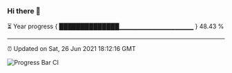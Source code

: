 ### Hi there 👋

⏳ Year progress { ██████████████▁▁▁▁▁▁▁▁▁▁▁▁▁▁▁▁ } 48.43 %

---

⏰ Updated on Sat, 26 Jun 2021 18:12:16 GMT

![Progress Bar CI](https://github.com/liununu/liununu/workflows/Progress%20Bar%20CI/badge.svg)
